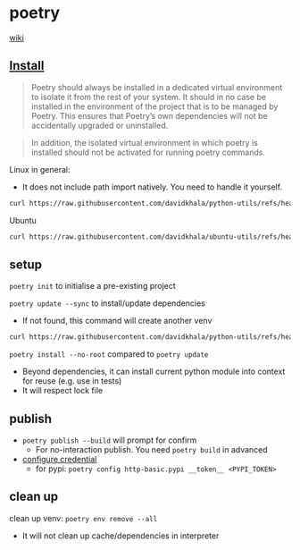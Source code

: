 # poetry

[wiki](https://github.com/davidkhala/python-utils/wiki/Package-Management-Tools#poetry)
## [Install](https://python-poetry.org/docs/master/#installing-with-the-official-installer)
> Poetry should always be installed in a dedicated virtual environment to isolate it from the rest of your system.
> It should in no case be installed in the environment of the project that is to be managed by Poetry. 
> This ensures that Poetry’s own dependencies will not be accidentally upgraded or uninstalled. 

> In addition, the isolated virtual environment in which poetry is installed should not be activated for running poetry commands.


Linux in general: 
- It does not include path import natively. You need to handle it yourself.
```bash
curl https://raw.githubusercontent.com/davidkhala/python-utils/refs/heads/main/poetry/admin.sh | bash -s install
```
 
Ubuntu
```bash
curl https://raw.githubusercontent.com/davidkhala/ubuntu-utils/refs/heads/master/language/python.sh | bash -s poetry
```


## setup
`poetry init` to initialise a pre-existing project

`poetry update --sync` to install/update dependencies
- If not found, this command will create another venv
```bash
curl https://raw.githubusercontent.com/davidkhala/python-utils/refs/heads/main/poetry/poetry.sh | bash -s update
```

`poetry install --no-root` compared to `poetry update` 
- Beyond dependencies, it can install current python module into context for reuse (e.g. use in tests)
- It will respect lock file

## publish
- `poetry publish --build` will prompt for confirm
  - For no-interaction publish. You need `poetry build` in advanced 
- [configure credential](https://python-poetry.org/docs/repositories/#configuring-credentials)
  - for pypi: `poetry config http-basic.pypi __token__ <PYPI_TOKEN>`

## clean up
clean up venv: `poetry env remove --all`
- It will not clean up cache/dependencies in interpreter

